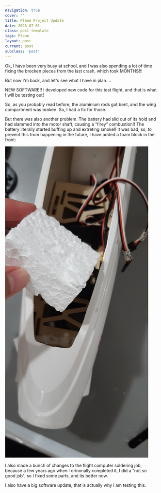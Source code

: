 ```yaml
---
navigation: true
cover: ''
title: Plane Project Update
date: 2023-07-01
class: post-template
tags: Plane
layout: post
current: post
subclass: 'post'
---
```


Ok, I have been very busy at school, and I was also spending a lot of time fixing the brocken pieces from the last crash, which took MONTHS!!!

But now I'm back, and let's see what I have in plan....

NEW SOFTWARE!! I developed new code for this test flight, and that is what I will be testing out!

So, as you probably read before, the aluminium rods got bent, and the wing compartment was broken. So, I had a fix for those. 

But there was also another problem. The battery had slid out of its hold and had slammed into the motor shaft, causing a "firey" combustion!! The battery literally started buffing up and extreting smoke!! It was bad, so, to prevent this from happening in the future, I have added a foam block in the front:

![foam](assets/images/plane/plane_foam_block.jpg)


I also made a bunch of changes to the flight computer soldering job, because a few years ago when I orinonally completed it, I did a "not so good job", so I fixed some parts, and its better now. 

I also have a big software update, that is actually why I am testing this. 


